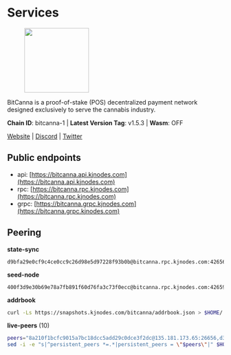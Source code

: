 # Services

<figure><img src="https://raw.githubusercontent.com/kj89/testnet_manuals/main/pingpub/logos/bitcanna.png" width="150" alt=""><figcaption></figcaption></figure>

BitCanna is a proof-of-stake (POS) decentralized payment network designed exclusively to serve the cannabis industry. 

**Chain ID**: bitcanna-1 | **Latest Version Tag**: v1.5.3 | **Wasm**: OFF

[Website](https://www.bitcanna.io) | [Discord](https://discord.gg/9AVrzaVQvs) | [Twitter](https://twitter.com/BitCannaGlobal)


## Public endpoints

* api: [https://bitcanna.api.kjnodes.com](https://bitcanna.api.kjnodes.com)
* rpc: [https://bitcanna.rpc.kjnodes.com](https://bitcanna.rpc.kjnodes.com)
* grpc: [https://bitcanna.grpc.kjnodes.com](https://bitcanna.grpc.kjnodes.com)

## Peering

**state-sync**

```text
d9bfa29e0cf9c4ce0cc9c26d98e5d97228f93b0b@bitcanna.rpc.kjnodes.com:42656
```

**seed-node**

```text
400f3d9e30b69e78a7fb891f60d76fa3c73f0ecc@bitcanna.rpc.kjnodes.com:42659
```

**addrbook**
```bash
curl -Ls https://snapshots.kjnodes.com/bitcanna/addrbook.json > $HOME/.bcna/config/addrbook.json
```

**live-peers** (10)
```bash
peers="8a210f1bcfc9015a7bc18dcc5add29c0dce3f2dc@135.181.173.65:26656,d3796f3f2a179afab1485a672ace3d909cd0eeed@185.137.122.214:26656,0a658df9d9fab096983a12e6f878e87281a15ce6@194.163.172.37:27656,630a9c88188001a4427ef0718c3a8d4e55cee5bb@207.201.218.211:26656,a1ceb81a5498642753f8600a5c3b9ca056af3051@67.222.144.195:16656,d9bfa29e0cf9c4ce0cc9c26d98e5d97228f93b0b@65.109.88.38:42656,5af4f132d1c63cbe9d828d58522fdbb4bd508880@136.244.29.116:31656,d7322625044ad733bce4178dc397b2b9b5f68b41@43.153.27.130:26656,c38376851f76a488bcc464ce9e248d6cf2956ba8@176.9.188.21:50656,89757803f40da51678451735445ad40d5b15e059@169.155.168.66:26656"
sed -i -e "s|^persistent_peers *=.*|persistent_peers = \"$peers\"|" $HOME/.bcna/config/config.toml
```
